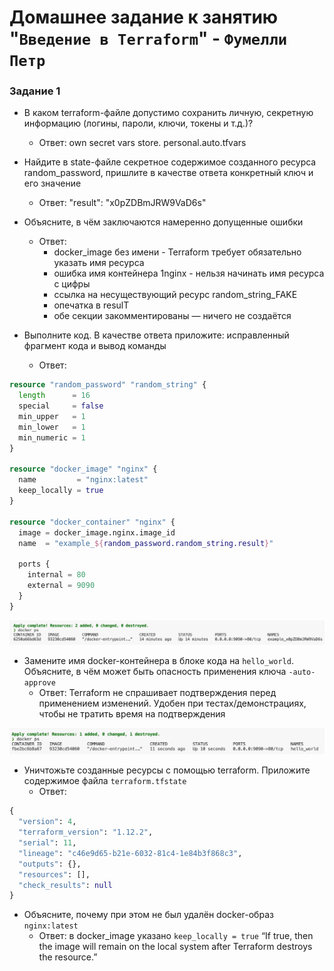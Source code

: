 # Домашнее задание к занятию "`Введение в Terraform`" - `Фумелли Петр`

### Задание 1

* В каком terraform-файле допустимо сохранить личную, секретную информацию (логины, пароли, ключи, токены и т.д.)?

  * Ответ: own secret vars store. personal.auto.tfvars

* Найдите в state-файле секретное содержимое созданного ресурса random_password, пришлите в качестве ответа конкретный ключ и его значение

  * Ответ: "result": "x0pZDBmJRW9VaD6s"

* Объясните, в чём заключаются намеренно допущенные ошибки

  * Ответ:
    * docker_image без имени - Terraform требует обязательно указать имя ресурса
    * ошибка имя контейнера 1nginx - нельзя начинать имя ресурса с цифры
    * ссылка на несуществующий ресурс random_string_FAKE
    * опечатка в resulT
    * обе секции закомментированы — ничего не создаётся

* Выполните код. В качестве ответа приложите: исправленный фрагмент кода и вывод команды

  * Ответ:

```tf
resource "random_password" "random_string" {
  length      = 16
  special     = false
  min_upper   = 1
  min_lower   = 1
  min_numeric = 1
}

resource "docker_image" "nginx" {
  name         = "nginx:latest"
  keep_locally = true
}

resource "docker_container" "nginx" {
  image = docker_image.nginx.image_id
  name  = "example_${random_password.random_string.result}"

  ports {
    internal = 80
    external = 9090
  }
}

```

![alt text](https://github.com/PeterFumelli/terraform-intro/blob/master/img/docker-ps.png)

* Замените имя docker-контейнера в блоке кода на `hello_world`. Объясните, в чём может быть опасность применения ключа `-auto-approve`
  * Ответ: Terraform не спрашивает подтверждения перед применением изменений. Удобен при тестах/демонстрациях, чтобы не тратить время на подтверждения

![alt text](https://github.com/PeterFumelli/terraform-intro/blob/master/img/docker-ps2.png)

* Уничтожьте созданные ресурсы с помощью terraform. Приложите содержимое файла `terraform.tfstate`
  * Ответ:

```tf
{
  "version": 4,
  "terraform_version": "1.12.2",
  "serial": 11,
  "lineage": "c46e9d65-b21e-6032-81c4-1e84b3f868c3",
  "outputs": {},
  "resources": [],
  "check_results": null
}
```

* Объясните, почему при этом не был удалён docker-образ `nginx:latest`
  * Ответ: в docker_image указано `keep_locally = true` “If true, then the image will remain on the local system after Terraform destroys the resource.”
